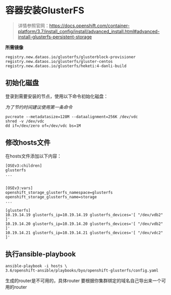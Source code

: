# 容器安装GlusterFS

>详情参照官网：https://docs.openshift.com/container-platform/3.7/install_config/install/advanced_install.html#advanced-install-glusterfs-persistent-storage


**所需镜像**
```
registry.new.dataos.io/glusterfs/glusterblock-provisioner
registry.new.dataos.io/glusterfs/gluster-centos
registry.new.dataos.io/glusterfs/heketi:4-danli-build
```

## 初始化磁盘

登录到需要安装的节点，使用以下命令初始化磁盘：

*为了节约时间建议使用第一条命令*
```
pvcreate --metadatasize=128M --dataalignment=256K /dev/vdc
shred -v /dev/vdc
dd if=/dev/zero of=/dev/vdc bs=1M
```

## 修改hosts文件
在hosts文件添加以下内容：
```
[OSEv3:children]
glusterfs
...


[OSEv3:vars]
openshift_storage_glusterfs_namespace=glusterfs
openshift_storage_glusterfs_name=storage
...

[glusterfs]
10.19.14.19 glusterfs_ip=10.19.14.19 glusterfs_devices='[ "/dev/vdb2" ]'
10.19.14.20 glusterfs_ip=10.19.14.20 glusterfs_devices='[ "/dev/vdb2" ]'
10.19.14.21 glusterfs_ip=10.19.14.21 glusterfs_devices='[ "/dev/vdc2" ]'
```


## 执行ansible-playbook
```
ansible-playbook -i hosts \
3.6/openshift-ansible/playbooks/byo/openshift-glusterfs/config.yaml
```


生成的router是不可用的，具体router 要根据你集群绑定的域名自己导出来一个可用的router